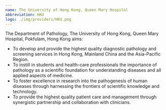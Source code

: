 ```yaml
---
name: The University of Hong Kong, Queen Mary Hospital
abbreviation: HKU
logo: ./img/providers/HKU.png
---
```


The Department of Pathology, The University of Hong Kong, Queen Mary Hospital, Pokfulam, Hong Kong aims:
- To develop and provide the highest quality diagnostic pathology and screening services in Hong Kong, Mainland China and the Asia-Pacific Region.
- To instill in students and health-care professionals the importance of pathology as a scientific foundation for understanding diseases and all applied aspects of medicine.
- To foster excellence in research into the pathogenesis of human diseases through harnessing the frontiers of scientific knowledge and technology.
- To provide the highest quality patient care and management through synergistic partnership and collaboration with clinicians.
